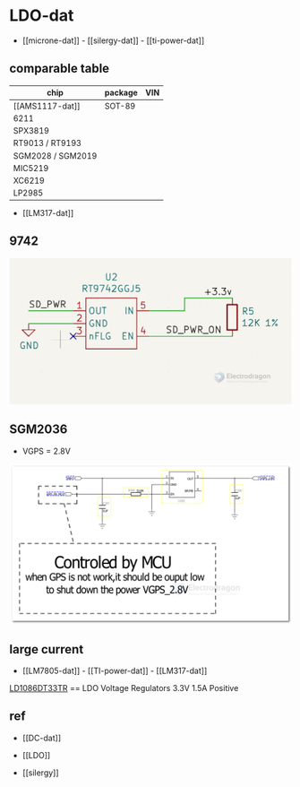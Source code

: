 
# LDO-dat 

- [[microne-dat]] - [[silergy-dat]] - [[ti-power-dat]]

## comparable table 

| chip              | package | VIN |
| ----------------- | ------- | --- |
| [[AMS1117-dat]]   | SOT-89  |     |
| 6211              |         |     |
| SPX3819           |         |     |
| RT9013 / RT9193   |         |     |
| SGM2028 / SGM2019 |         |     |
| MIC5219           |         |     |
| XC6219            |         |     |
| LP2985            |         |     |

- [[LM317-dat]]


## 9742 

![](2024-01-18-18-11-53.png)




## SGM2036 

- VGPS = 2.8V 

![](2024-07-10-13-00-29.png)




## large current 

- [[LM7805-dat]] - [[TI-power-dat]] - [[LM317-dat]]


[LD1086DT33TR](https://www.mouser.com/ProductDetail/STMicroelectronics/LD1086DT33TR?qs=ZqrNm9%252BX9x495avHxGunSw%3D%3D&srsltid=AfmBOoo8TbJZVeh8Kv_urL5uG9JMlbgNaeSaF4P_AzeEG9Svc2ydWkUq) == LDO Voltage Regulators 3.3V 1.5A Positive



## ref 

- [[DC-dat]]

- [[LDO]]

- [[silergy]]